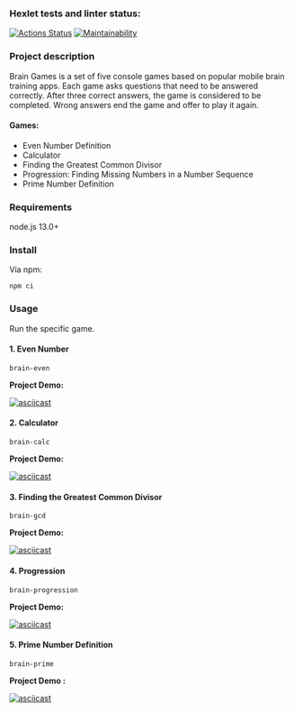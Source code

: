 ### Hexlet tests and linter status:

[![Actions Status](https://github.com/elenashcherbinina/frontend-project-44/workflows/hexlet-check/badge.svg)](https://github.com/elenashcherbinina/frontend-project-44/actions)
[![Maintainability](https://api.codeclimate.com/v1/badges/dd6d9ca20b9958d26f2f/maintainability)](https://codeclimate.com/github/elenashcherbinina/frontend-project-44/maintainability)

### Project description

Brain Games is a set of five console games based on popular mobile brain training apps. Each game asks questions that need to be answered correctly. After three correct answers, the game is considered to be completed. Wrong answers end the game and offer to play it again.

#### Games:

- Even Number Definition
- Calculator
- Finding the Greatest Common Divisor
- Progression: Finding Missing Numbers in a Number Sequence
- Prime Number Definition

### Requirements

node.js 13.0+

### Install

Via npm:

```
npm ci
```

### Usage

Run the specific game.

#### 1. Even Number

```
brain-even
```

**Project Demo:**

[![asciicast](https://asciinema.org/a/WsThvx6CTxkLvHkhBO8QfpL3P.svg)](https://asciinema.org/a/WsThvx6CTxkLvHkhBO8QfpL3P)

#### 2. Calculator

```
brain-calc
```

**Project Demo:**

[![asciicast](https://asciinema.org/a/M8LStQXIY8Z1lAwC3wrKuZP0L.svg)](https://asciinema.org/a/M8LStQXIY8Z1lAwC3wrKuZP0L)

#### 3. Finding the Greatest Common Divisor

```
brain-gcd
```

**Project Demo:**

[![asciicast](https://asciinema.org/a/C4sAnbkEg5UQgkT23Xq2ihBOK.svg)](https://asciinema.org/a/C4sAnbkEg5UQgkT23Xq2ihBOK)

#### 4. Progression

```
brain-progression
```

**Project Demo:**

[![asciicast](https://asciinema.org/a/IqufHrMoURnXD8SlfFSsvYwSn.svg)](https://asciinema.org/a/IqufHrMoURnXD8SlfFSsvYwSn)

#### 5. Prime Number Definition

```
brain-prime
```

**Project Demo :**

[![asciicast](https://asciinema.org/a/oQETquGmwn0x02c9JpCa1q2cq.svg)](https://asciinema.org/a/oQETquGmwn0x02c9JpCa1q2cq)
